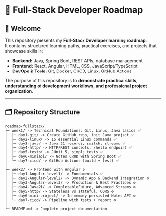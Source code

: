 # 🚀 Full-Stack Developer Roadmap

## 👋 Welcome
This repository presents my **Full-Stack Developer learning roadmap**.  
It contains structured learning paths, practical exercises, and projects that showcase skills in:

- **Backend:** Java, Spring Boot, REST APIs, database management
- **Frontend:** React, Angular, HTML, CSS, JavaScript/TypeScript
- **DevOps & Tools:** Git, Docker, CI/CD, Linux, GitHub Actions

The purpose of this repository is to **demonstrate practical skills, understanding of development workflows, and professional project organization**.

---

## 🗂 Repository Structure

```
roadmap-fullstack/
├─ week1/ -> Technical Foundations: Git, Linux, Java basics ✅
│  ├─ day1-git/ -> Create GitHub repo, init Java project ✅
│  ├─ day2-linux/ -> 15 essential Linux commands ✅
│  ├─ day3-java/ -> Java 21 records, switch, streams ✅
│  ├─ day4-http/ -> HTTP/REST concepts, /hello endpoint ✅
│  ├─ day5-tests/ -> JUnit 5, simple tests ✅
│  ├─ day6-miniapi/ -> Notes CRUD with Spring Boot ✅
│  └─ day7-cicd/ -> GitHub Actions (build + test) ✅
│
├─ week2/ -> Frontend with Angular ⚙️
│  ├─ day1-Angular-level1/ -> Fundamentals ✅
│  ├─ day2-Angular-level2/ -> Dynamic App & Backend Integration ⚙️
│  ├─ day3-Angular-level3/ -> Production & Best Practices ⚙️
│  ├─ day4-Java21/ -> CompletableFuture, Advanced Streams ⚙️
│  ├─ day5-http/ -> Stateless vs stateful, CORS ⚙️
│  ├─ day6-mini-project/ -> In-memory persisted Notes API ⚙️
│  └─ day7-cicd/ -> Pipeline with tests + report ⚙️
│
└─ README.md -> Complete project documentation

```